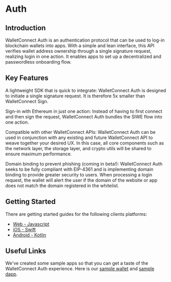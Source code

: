 # Auth

## Introduction

WalletConnect Auth is an authentication protocol that can be used to log-in blockchain wallets into apps. With a simple and lean interface, this API verifies wallet address ownership through a single signature request, realizing login in one action. It enables apps to set up a decentralized and passwordless onboarding flow.

## Key Features

A lightweight SDK that is quick to integrate: WalletConnect Auth is designed to initiate a single signature request. It is therefore 5x smaller than WalletConnect Sign.

Sign-in with Ethereum in just one action: Instead of having to first connect and then sign the request, WalletConnect Auth bundles the SIWE flow into one action.

Compatible with other WalletConnect APIs: WalletConnect Auth can be used in conjunction with any existing and future WalletConnect API to weave together your desired UX. In this case, all core components such as the network layer, the storage layer, and crypto utils will be shared to ensure maximum performance.

Domain binding to prevent phishing (coming in beta!): WalletConnect Auth seeks to be fully compliant with EIP-4361 and is implementing domain binding to provide greater security to users. When processing a login request, the wallet will alert the user if the domain of the website or app does not match the domain registered in the whitelist.

## Getting Started

There are getting started guides for the following clients platforms:

- [Web - Javascript](../javascript/auth/installation.md)
- [iOS - Swift](../swift/auth/installation.md)
- [Android - Kotlin](../kotlin/auth/installation.md)

## Useful Links

We've created some sample apps so that you can get a taste of the WalletConnect Auth experience. Here is our [sample wallet](https://react-auth-wallet.walletconnect.com/) and [sample dapp](https://react-auth-dapp.walletconnect.com/).
